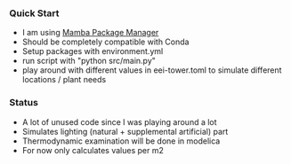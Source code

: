 ### Quick Start

- I am using [Mamba Package Manager](https://mamba.readthedocs.io/en/latest/#)
- Should be completely compatible with Conda
- Setup packages with environment.yml
- run script with "python src/main.py"
- play around with different values in eei-tower.toml to simulate different locations / plant needs

### Status

- A lot of unused code since I was playing around a lot
- Simulates lighting (natural + supplemental artificial) part
- Thermodynamic examination will be done in modelica
- For now only calculates values per m2 

